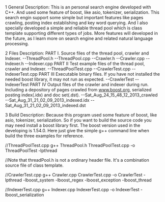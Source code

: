 1 General Description:
This is an personal search engine developed with C++. And used some feature of boost, like asio, tokenizer, serialization. This search engin support some simple but important features like pages crawling, posting index establishing and key word querying. And I also specially developed a simple and reliable thread pool which is class template supporting different types of jobs. More features will developed in the future, as I learn more on search engine and related natural language processing. 

2 Files Description:
PART I. 
	Source files of the thread pool, crawler and Indexer.
--ThreadPool.h
--ThreadPool.cpp
--Crawler.h
--Crawler.cpp
--Indexer.h
--Indexer.cpp
PART II
	Test example files of the thread pool, crawler and Indexer.
--ThreadPoolTest.cpp
--CrawlerTest.cpp
--IndexerTest.cpp
PART III
	Executable binary files. If you have not installed the needed boost library, it may not run as expected.
--CrawlerTest
--IndexerTest
PART IV
	Output files of the crawler and indexer during run. Including a depository of pages crawled from www.boost.org, serialized posting index(.idx) and doc set(.dst).
--Sat_Aug_24_15_48_12_2013_crawled
--Sat_Aug_31_21_02_09_2013_indexed.idx
--Sat_Aug_31_21_02_09_2013_indexed.dst


3 Build Description:
Because this program used some feature of boost, like asio, tokenizer, serialization. So if you want to build the source code you may need install a boost library first. The boost version used in the developing is 1.54.0. 
Here just give the simple g++ command line when build the three examples for reference.

//ThreadPoolTest.cpp
g++ ThreadPool.h ThreadPoolTest.cpp -o ThreadPoolTest -lpthread

//Note that threadPool.h is not a ordinary header file. It's a combination source file of class template.

//CrawlerTest.cpp
g++ Crawler.cpp CrawlerTest.cpp -o CrawlerTest -lpthread -lboost_system -lboost_regex -lboost_exception -lboost_thread

//IndexerTest.cpp
g++ Indexer.cpp IndexerTest.cpp -o IndexerTest -lboost_serialization